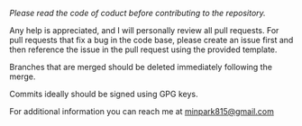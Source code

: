 *Please read the code of coduct before contributing to the repository.*

Any help is appreciated, and I will personally review all pull requests. For pull requests that fix a bug in the code base, please create an issue first and then reference the issue in the pull request using the provided template.

Branches that are merged should be deleted immediately following the merge.

Commits ideally should be signed using GPG keys.

For additional information you can reach me at minpark815@gmail.com
